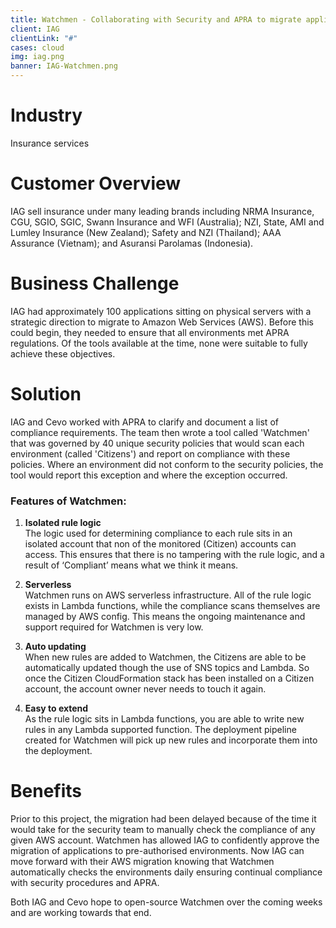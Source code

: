```yaml
---
title: Watchmen - Collaborating with Security and APRA to migrate applications to AWS
client: IAG
clientLink: "#"
cases: cloud
img: iag.png
banner: IAG-Watchmen.png
---
```

# Industry

Insurance services

# Customer Overview

IAG sell insurance under many leading brands including NRMA Insurance, CGU, SGIO, SGIC, Swann Insurance and WFI (Australia); NZI, State, AMI and Lumley Insurance (New Zealand); Safety and NZI (Thailand); AAA Assurance (Vietnam); and Asuransi Parolamas (Indonesia).

# Business Challenge

IAG had approximately 100 applications sitting on physical servers with a strategic direction to migrate to Amazon Web Services (AWS). Before this could begin, they needed to ensure that all environments met APRA regulations. Of the tools available at the time, none were suitable to fully achieve these objectives.

# Solution

IAG and Cevo worked with APRA to clarify and document a list of compliance requirements. The team then wrote a tool called 'Watchmen' that was governed by 40 unique security policies that would scan each environment (called 'Citizens') and report on compliance with these policies. Where an environment did not conform to the security policies, the tool would report this exception and where the exception occurred.

### Features of Watchmen:

1. **Isolated rule logic**  
    The logic used for determining compliance to each rule sits in an isolated account that non of the monitored (Citizen) accounts can access. This ensures that there is no tampering with the rule logic, and a result of ‘Compliant’ means what we think it means.  
    
1. **Serverless**  
    Watchmen runs on AWS serverless infrastructure. All of the rule logic exists in Lambda functions, while the compliance scans themselves are managed by AWS config. This means the ongoing maintenance and support required for Watchmen is very low.  

1. **Auto updating**  
    When new rules are added to Watchmen, the Citizens are able to be automatically updated though the use of SNS topics and Lambda. So once the Citizen CloudFormation stack has been installed on a Citizen account, the account owner never needs to touch it again.  

1. **Easy to extend**  
    As the rule logic sits in Lambda functions, you are able to write new rules in any Lambda supported function. The deployment pipeline created for Watchmen will pick up new rules and incorporate them into the deployment.  


# Benefits

Prior to this project, the migration had been delayed because of the time it would take for the security team to manually check the compliance of any given AWS account. Watchmen has allowed IAG to confidently approve the migration of applications to pre-authorised environments. Now IAG can move forward with their AWS migration knowing that Watchmen automatically checks the environments daily ensuring continual compliance with security procedures and APRA.

Both IAG and Cevo hope to open-source Watchmen over the coming weeks and are working towards that end.
